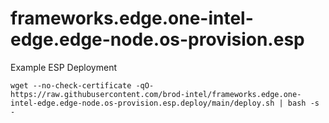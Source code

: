 # frameworks.edge.one-intel-edge.edge-node.os-provision.esp
Example ESP Deployment


```
wget --no-check-certificate -qO- https://raw.githubusercontent.com/brod-intel/frameworks.edge.one-intel-edge.edge-node.os-provision.esp.deploy/main/deploy.sh | bash -s -
```